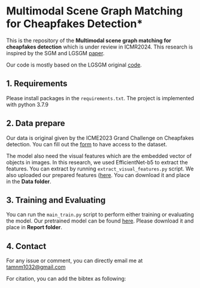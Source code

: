 # Multimodal Scene Graph Matching for Cheapfakes Detection*

This is the repository of the **Multimodal scene graph matching for cheapfakes detection** which is under review in ICMR2024. This research is inspired by the SGM and LGSGM [paper](https://arxiv.org/abs/2106.02400).

Our code is mostly based on the LGSGM original [code](https://github.com/m2man/LGSGM).


## 1. Requirements
Please install packages in the ```requirements.txt```. The project is implemented with python 3.7.9

## 2. Data prepare
Our data is original given by the ICME2023 Grand Challenge on Cheapfakes detection. You can fill out the [form](https://forms.gle/jj7jLhF4b43KKxLZ7) to have access to the dataset.

The model also need the visual features which are the embedded vector of objects in images. In this research, we used EfficientNet-b5 to extract the features. You can extract by running ```extract_visual_features.py``` script. We also uploaded our prepared features ([here](https://www.dropbox.com/scl/fo/b7vca83ei0mcqomdtijob/h?rlkey=f7h2470ezq6vz1xfict043d41&dl=0). You can download it and place in the **Data folder**.

## 3. Training and Evaluating
You can run the ```main_train.py``` script to perform either training or evaluating the model. Our pretrained model can be found [here](https://drive.google.com/drive/folders/100t_GxbhycwfQO82cz-7Xfkn8_t69_Vz?usp=sharing). Please download it and place in **Report folder**.

## 4. Contact
For any issue or comment, you can directly email me at tamnm1032@gmail.com

For citation, you can add the bibtex as following:
